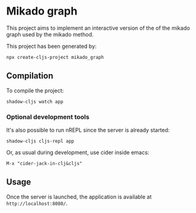# Mikado graph

This project aims to implement an interactive version of the of
the mikado graph used by the mikado method.

This project has been generated by:

```shell
npx create-cljs-project mikado_graph
```

## Compilation

To compile the project:
```shell
shadow-cljs watch app
```

### Optional development tools

It's also possible to run nREPL since the server is already started:
```shell
shadow-cljs cljs-repl app
```

Or, as usual during development, use cider inside emacs:
```
M-x "cider-jack-in-clj&cljs"
```

## Usage

Once the server is launched, the application is available at
`http://localhost:8080/`.
